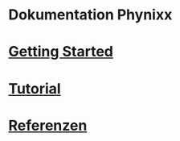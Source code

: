 Dokumentation Phynixx
=====================

<!--
# [Dokumentation](index.html)
# [Phynixx](phynixx.html)
-->
# [Getting Started](getting-started.html)
# [Tutorial](tutorial.html)
# [Referenzen](references.html)
